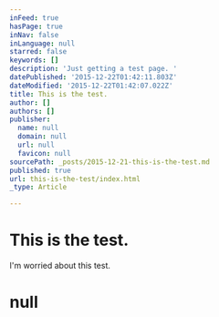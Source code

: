 ```yaml
---
inFeed: true
hasPage: true
inNav: false
inLanguage: null
starred: false
keywords: []
description: 'Just getting a test page. '
datePublished: '2015-12-22T01:42:11.803Z'
dateModified: '2015-12-22T01:42:07.022Z'
title: This is the test.
author: []
authors: []
publisher:
  name: null
  domain: null
  url: null
  favicon: null
sourcePath: _posts/2015-12-21-this-is-the-test.md
published: true
url: this-is-the-test/index.html
_type: Article

---
```

# This is the test.

I'm worried about this test. 

# null
